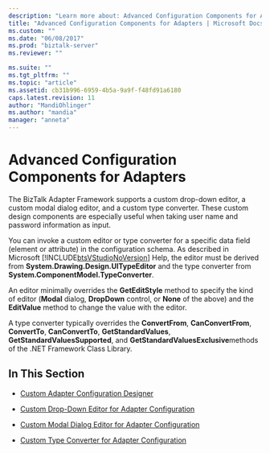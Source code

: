 ```yaml
---
description: "Learn more about: Advanced Configuration Components for Adapters"
title: "Advanced Configuration Components for Adapters | Microsoft Docs"
ms.custom: ""
ms.date: "06/08/2017"
ms.prod: "biztalk-server"
ms.reviewer: ""

ms.suite: ""
ms.tgt_pltfrm: ""
ms.topic: "article"
ms.assetid: cb31b996-6959-4b5a-9a9f-f48fd91a6180
caps.latest.revision: 11
author: "MandiOhlinger"
ms.author: "mandia"
manager: "anneta"
---
```

# Advanced Configuration Components for Adapters
The BizTalk Adapter Framework supports a custom drop-down editor, a custom modal dialog editor, and a custom type converter. These custom design components are especially useful when taking user name and password information as input.  
  
 You can invoke a custom editor or type converter for a specific data field (element or attribute) in the configuration schema. As described in Microsoft [!INCLUDE[btsVStudioNoVersion](../includes/btsvstudionoversion-md.md)] Help, the editor must be derived from **System.Drawing.Design.UITypeEditor** and the type converter from **System.ComponentModel.TypeConverter**.  
  
 An editor minimally overrides the **GetEditStyle** method to specify the kind of editor (**Modal** dialog, **DropDown** control, or **None** of the above) and the **EditValue** method to change the value with the editor.  
  
 A type converter typically overrides the **ConvertFrom**, **CanConvertFrom**, **ConvertTo**, **CanConvertTo**, **GetStandardValues**, **GetStandardValuesSupported**, and **GetStandardValuesExclusive**methods of the .NET Framework Class Library.  
  
## In This Section  
  
-   [Custom Adapter Configuration Designer](../core/custom-adapter-configuration-designer.md)  
  
-   [Custom Drop-Down Editor for Adapter Configuration](../core/custom-drop-down-editor-for-adapter-configuration.md)  
  
-   [Custom Modal Dialog Editor for Adapter Configuration](../core/custom-modal-dialog-editor-for-adapter-configuration.md)  
  
-   [Custom Type Converter for Adapter Configuration](../core/custom-type-converter-for-adapter-configuration.md)
